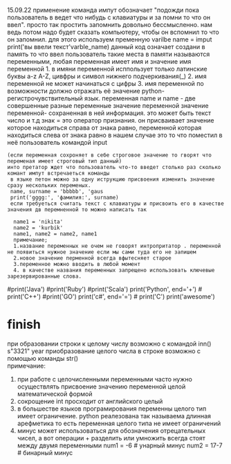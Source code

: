 15.09.22
                                                                 применение 
    команда импут обозначает "подожди пока пользователь в ведет что нибудь с клавиатуры и за помни то что он ввел". просто так простить запомнить довольно бессмысленно.
    нам ведь потом надо будет сказать компьютеру, чтобы он вспомнил то что он запомнил. для этого используем пременную  varilbe name = imput print('вы ввели текст'varble_name)
    данный код означает создани в память то что ввел пользователь 
    такие места в памяти называются переменными, любая переменная имеет имя и значение 
                                                                   имя переменной 
    1. в имяни переменной исппользует только латинские буквы a-z A-Z, цивфры и символ нижнего подчеркивания(_)
    2. имя переменной не может начинаться с цифры 
    3. имя переменной по возможности должно отражать её значение 
    python- регистрочувствительный язык. переменная name и name - две совершенные разные переменные 
                                                                     значение переменной 
    значение переменной- сохраненная в ней информация. это может быть текст число и т.д
    знак = это оператор признания. он присваивает значение которое находиться справа от знака равно, переменной которая находиться слева от знака равно 
    в нашем случае это то что поместил в неё пользователь командой input
    
    (если переменная сохроняет в себе строговое значение то гворят что переменая имеет строговый тип данный)
    инто претатор ждет что пользователь что-то введет столько раз сколько комант импут встречаеться команды 
     в языке петон можно за одну иструкцию присвоения изменить значение сразу нескольких переменых.
     name, surname = 'bbbbb', 'gaus
     print('gggg:', 'фамилия:', surname)
     если требуеться считать текст с клавиатуры и присвоить его в качестве значения дв перемненной то можно написать так 
      
      name1 = 'nikita'
      name2 = 'kurbik' 
      name1, name2 = name2, name1
      примечание; 
      1.название переменных не очем не говорят интропритатор . переменной не появиться нужное значение если мы сами туда его не запишем 
      2.новое значение перменной всегда вфытесняет старое
      3.переменное можно вводить в любой момент 
      4. в качестве названия переменных запрещено использовать ключевые зарезервированные слова.
      
#print('Java')
#print('Ruby')
#print('Scala')
print('Python', end='+') # print('C++')
#print('GO')
print('c#', end='=')   # print('C')
print('awesome')
  # finish
   при образовании строки к целому числу возможно с командой inn() s"3321"
   year
приобразование целого числа в строке возможно с помощью команды str()      
 примечание:
 1. при работе с целочисленными переменными часто нужно осуществлять присвоение значению переменной целой математической формой 
 2. сокрощение int просходит от английского целый 
 3. в большестве языков програмирования переменны целого тип имеет ограничение. python реалезована так называема длинная арефметика то есть переменная целого типа не имеет ограничений 
 4. минус может использоваться для обозначения отрецательных чисел, а вот операции + разделить или умножить всегда стоят между двумя переменными 
  num1 = -6 # унарный минус
  num2 = 17-7 # бинарный минус 
    

